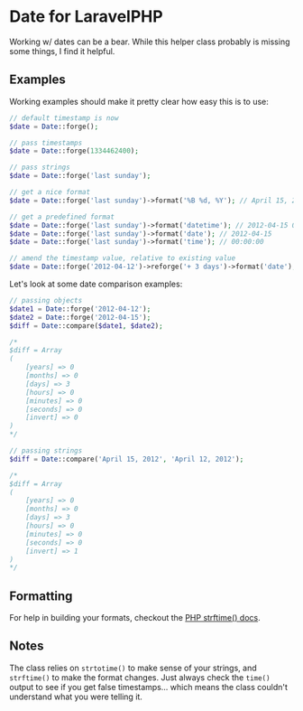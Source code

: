 # Date for LaravelPHP #

Working w/ dates can be a bear.  While this helper class probably is missing some things, I find it helpful.

## Examples ##

Working examples should make it pretty clear how easy this is to use:

```php
// default timestamp is now
$date = Date::forge();

// pass timestamps
$date = Date::forge(1334462400);

// pass strings
$date = Date::forge('last sunday');

// get a nice format
$date = Date::forge('last sunday')->format('%B %d, %Y'); // April 15, 2012

// get a predefined format
$date = Date::forge('last sunday')->format('datetime'); // 2012-04-15 00:00:00
$date = Date::forge('last sunday')->format('date'); // 2012-04-15
$date = Date::forge('last sunday')->format('time'); // 00:00:00

// amend the timestamp value, relative to existing value
$date = Date::forge('2012-04-12')->reforge('+ 3 days')->format('date'); // 2012-04-15
```

Let's look at some date comparison examples:

```php
// passing objects
$date1 = Date::forge('2012-04-12');
$date2 = Date::forge('2012-04-15');
$diff = Date::compare($date1, $date2);

/*
$diff = Array
(
    [years] => 0
    [months] => 0
    [days] => 3
    [hours] => 0
    [minutes] => 0
    [seconds] => 0
    [invert] => 0
)
*/

// passing strings
$diff = Date::compare('April 15, 2012', 'April 12, 2012');

/*
$diff = Array
(
    [years] => 0
    [months] => 0
    [days] => 3
    [hours] => 0
    [minutes] => 0
    [seconds] => 0
    [invert] => 1
)
*/
```

## Formatting ##

For help in building your formats, checkout the [PHP strftime() docs](http://php.net/manual/en/function.strftime.php).

## Notes ##

The class relies on ``strtotime()`` to make sense of your strings, and ``strftime()`` to make the format changes.  Just always check the ``time()`` output to see if you get false timestamps... which means the class couldn't understand what you were telling it.